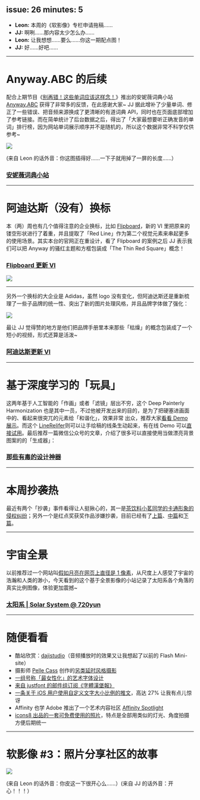 issue: 26
minutes: 5
---

- **Leon:** 本周的《软影像》专栏申请拖稿……
- **JJ:** 啊咧……那内容太少怎么办……
- **Leon:** 让我想想……要么……你这一期配点图！
- **JJ:** 好……好吧……
---

# Anyway.ABC 的后续
配合上期节目《[别再错！这些单词应该这样念！](https://anyway.fm/terms-in-english/?s=post#title)》推出的安妮薇词典小站 [Anyway.ABC](http://abc.anyway.fm/?s=post) 获得了非常多的反馈，在此感谢大家~ JJ 据此增补了少量单词、修正了一些错误、把音频来源换成了更清晰的有道词典 API，同时也在页面底部增加了参考链接。而在简单统计了后台数据之后，得出了「大家最想要听正确发音的单词」排行榜，因为网站单词展示顺序并不是随机的，所以这个数据非常不科学仅供参考~

![](http://anw.red/anyway.post/content/abc-standings.png)

(来自 Leon 的话外音：你这图插得好……一下子就用掉了一屏的长度……）

### [安妮薇词典小站](http://abc.anyway.fm/?s=post)

---

# 阿迪达斯（没有）换标
本（两）周也有几个值得注意的企业换标，比如 [Flipboard](https://medium.com/flipboard-design/finding-clarity-in-a-time-of-chaos-the-role-of-the-flipboard-brand-today-770e0759f4c9)，新的 VI 里把原来的镂空形状进行了着重，并且提取了「Red Line」作为第二个视觉元素来串起更多的使用场景。其实本台的官网正在重设计，看了 Flipboard 的案例之后 JJ 表示我们可以把 Anyway 的骚红主题和方框包装成「The Thin Red Square」概念！
### [Flipboard 更新 VI](https://medium.com/flipboard-design/finding-clarity-in-a-time-of-chaos-the-role-of-the-flipboard-brand-today-770e0759f4c9)

![](https://anw.red/anyway.post/content/flipboard.jpg)

---

另外一个换标的大企业是 Adidas，虽然 logo 没有变化，但阿迪达斯还是重新梳理了一些子品牌的统一性、突出了新的图片处理风格，并且品牌字体做了强化：

![](https://anw.red/anyway.post/content/adidas-type.jpg)

最让 JJ 觉得赞的地方是他们把品牌手册里本来那些「枯燥」的概念包装成了一个短小的视频，形式还算是活泼~

### [阿迪达斯更新 VI](https://www.underconsideration.com/brandnew/archives/new_logo_and_identity_for_adidas_by_eiga.php)

---

# 基于深度学习的「玩具」
这两年基于人工智能的「作画」或者「滤镜」层出不穷，这个 Deep Painterly Harmonization 也是其中一员，不过他被开发出来的目的，是为了把硬塞进画面中的、看起来很突兀的元素给「和谐化」，效果非常 出众，推荐大家[看看 Demo 展示](https://github.com/luanfujun/deep-painterly-harmonization/blob/master/README.md#examples)。而这个 [LineRelifer](https://zhuanlan.zhihu.com/p/35775724)则可以让手绘稿的线条生动起来，有在线 Demo 可以[直接试用](https://hepesu.github.io/LineRelifer-browser/)。最后推荐一篇微信公众号的文章，介绍了很多可以直接使用当做漂亮背景图案的的「生成器」：
### [那些有毒的设计神器](https://mp.weixin.qq.com/s/Fv0oVY06Uj3_2BVmw7GVdw)

---

# 本周抄袭热
最近有两个「抄袭」事件看得让人挺揪心的，其一是[茶饮料小茗同学的卡通形象的侵权纠纷](https://mp.weixin.qq.com/s/6v4RLJjeKBXyGn8M163hPg)；另外一个是红点奖获奖作品涉嫌抄袭，目前已经有了[上篇](https://mp.weixin.qq.com/s/e96KDpJbKCjeTGVmFqjF7A)、[中篇](https://mp.weixin.qq.com/s/iemDSLn5Iljr8u9hdBhgHA)和[下篇](https://mp.weixin.qq.com/s/y12emPtCoJK-AYq5Sd3qRg)。

---

# 宇宙全景
以前推荐过一个网站叫[假如月亮在网页上直径是 1 像素](http://joshworth.com/dev/pixelspace/pixelspace_solarsystem.html)，从尺度上人感受了宇宙的浩瀚和人类的渺小，今天看到的这个基于全景影像的小站记录了太阳系各个角落的真实比例图像，体验更加震撼~
### [太阳系 | Solar System @ 720yun](http://720yun.com/t/eb42ejpvu1a?pano_id=281572)
---

# 随便看看
* 酷站欣赏：[dajistudio](http://dajistudio.com/)（音频播放时的效果又让我想起了以前的 Flash Mini-site）
* 摄影师 [Pelle Cass](https://www.instagram.com/pellecass/) 创作的[另类延时风格摄影](https://www.booooooom.com/2018/04/11/crowded-fields-by-photographer-pelle-cass/)
* [一组号称「最女性化」的艺术字体设计](http://thefeministletters.com/tweet/)
* [来自 justfont 的邮件组订阅《字體漢堡報》](https://www.surveycake.com/s/rb7z6)
* [一条关于 iOS 用户使用自定义文字大小比例的推文](https://twitter.com/seansan/status/985833601802559488)，高达 27% 让我有点儿惊讶
* Affinity 也学 Adobe 推出了一个艺术内容社区 [Affinity Spotlight](https://affinityspotlight.com/)
* [icons8 出品的一套可免费使用的照片](https://photos.icons8.com/)，特点是全部用类似的灯光、角度拍摄方便后期统一

---

# 软影像 #3：照片分享社区的故事

![](http://anw.red/anyway.post/content/window.png)

(来自 Leon 的话外音：你皮这一下很开心么……）(来自 JJ 的话外音：开心！！！）